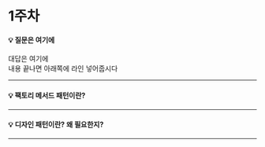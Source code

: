# 1주차  
#### :bulb: 질문은 여기에  
대답은 여기에  
내용 끝나면 아래쪽에 라인 넣어줍시다  

--------

#### :bulb: 팩토리 메서드 패턴이란?

--------

#### :bulb: 디자인 패턴이란? 왜 필요한지?

-------